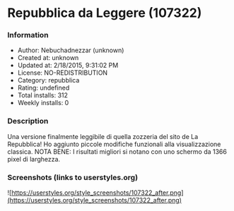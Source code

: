 # Repubblica da Leggere (107322)

### Information
- Author: Nebuchadnezzar (unknown)
- Created at: unknown
- Updated at: 2/18/2015, 9:31:02 PM
- License: NO-REDISTRIBUTION
- Category: repubblica
- Rating: undefined
- Total installs: 312
- Weekly installs: 0


### Description
Una versione finalmente leggibile di quella zozzeria del sito de La Repubblica!
Ho aggiunto piccole modifiche funzionali alla visualizzazione classica.
NOTA BENE: I risultati migliori si notano con uno schermo da 1366 pixel di larghezza.


### Screenshots (links to userstyles.org)
![https://userstyles.org/style_screenshots/107322_after.png](https://userstyles.org/style_screenshots/107322_after.png)


